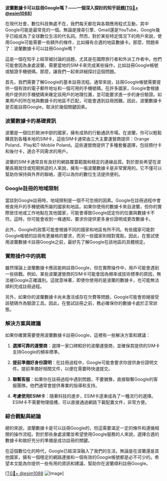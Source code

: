 **波蘭數據卡可以註冊Google嗎？——一個深入探討的知乎話題[[TG💪+ @esim1088](https://t.me/s/esim1088)]**

在現代社會，數位科技無處不在，我們每天都在與各類應用程式互動，其中Google可能是最常見的一個。無論是搜尋引擎、Gmail還是YouTube，Google幾乎已經成為了全球數位生活的代名詞。然而，對於某些特定情況下的用戶來說，使用Google可能需要一些額外的條件，比如擁有合適的地區數據卡。那麼，問題來了：波蘭數據卡可以註冊Google嗎？

這是一個在知乎上經常被討論的話題，尤其是在國際旅行者和外派工作者中。他們可能會因為身處波蘭，需要當地的SIM卡來完成某些操作，比如註冊Google帳號或驗證手機號碼。那麼，讓我們一起來詳細探討這個問題。

首先，我們需要了解Google的基本註冊流程。通常來說，註冊Google帳號需要提供一個有效的電子郵件地址和一個可用的手機號碼。在許多國家，Google會根據用戶提供的手機號碼來確定該用戶的地理位置，並可能要求進一步的身份驗證。如果用戶的所在地與數據卡的地區不匹配，可能會遇到註冊困難。因此，波蘭數據卡是否能註冊Google，取決於幾個關鍵因素。

### 波蘭數據卡的基礎資訊

波蘭是一個位於歐洲中部的國家，擁有成熟的行動通訊市場。在波蘭，你可以輕鬆購買到各種本地的SIM卡，這些SIM卡通常由三大主要運營商提供：Orange Poland、Play和T-Mobile Poland。這些運營商提供了多種套餐選擇，包括預付卡和後付卡，適合不同需求的用戶。

波蘭的SIM卡通常具有良好的網路覆蓋範圍和穩定的連線品質。對於那些希望在波蘭長期居住或短期旅遊的人來說，擁有一張波蘭數據卡是非常實用的。它不僅可以幫助你保持與外界的聯絡，還可以為你的數位生活提供便利。

### Google註冊的地域限制

當談到Google註冊時，地域限制是一個不可忽視的因素。Google在註冊過程中會檢查用戶的手機號碼所屬的國家和地區。如果你使用的數據卡來自波蘭，但你的實際居住地或工作地點在其他國家，可能會導致Google認定你的位置與數據卡不符。這時，你可能會收到一條通知，要求你提供更多身份證明或更改數據卡。

此外，Google的政策可能會根據不同的國家和地區有所不同。有些國家可能對Google帳號的註冊有更嚴格的要求，而另一些國家則相對寬鬆。因此，在嘗試使用波蘭數據卡註冊Google之前，最好先了解Google在該地區的具體規定。

### 實際操作中的挑戰

雖然理論上波蘭數據卡應該能夠註冊Google，但在實際操作中，用戶可能會遇到一些挑戰。例如，某些波蘭運營商的SIM卡可能會因為頻率或技術標準的原因，無法被Google正確識別。這就意味著，即使你使用的是波蘭的數據卡，也可能無法順利完成註冊過程。

另外，如果你的波蘭數據卡尚未激活或存在欠費等問題，Google可能會拒絕接受該號碼作為驗證工具。因此，在嘗試註冊之前，務必確保你的數據卡處於正常狀態。

### 解決方案與建議

如果你確實需要使用波蘭數據卡註冊Google，這裡有一些解決方案和建議：

1. **選擇可靠的運營商**：選擇一家口碑較好的波蘭運營商，並確保其提供的SIM卡支持Google的頻率標準。
   
2. **提前準備好身份證明**：在註冊過程中，Google可能會要求你提供身份證明文件。提前準備好相關文件，以便在需要時快速提交。

3. **聯繫客服**：如果你在註冊過程中遇到問題，不要猶豫，直接聯繫Google的客服團隊。他們通常會提供專業的指導和支持。

4. **考慮使用ESIM卡**：隨著科技的進步，ESIM卡逐漸成為了一種流行的選擇。ESIM卡不需要物理插槽，可以直接通過網路下載配置文件，非常方便。

### 綜合觀點與結論

總的來說，波蘭數據卡是可以註冊Google的，但這需要滿足一定的條件和遵循相關的操作流程。對於那些身處波蘭並希望使用Google服務的人來說，選擇合適的數據卡和做好充分的準備是成功註冊的關鍵。

在這個數位化的時代，Google已經深深融入了我們的生活。無論是在波蘭還是其他國家，擁有一個穩定的網路連接和一個有效的Google帳號都是必不可少的。希望本文能為你提供一些有用的資訊和建議，幫助你在波蘭順利註冊Google。

[[TG💪+ @esim1088](https://t.me/s/esim1088) ![Image](https://i.postimg.cc/4NQfJmqS/Snipaste-2025-05-13-00-14-12.png)]